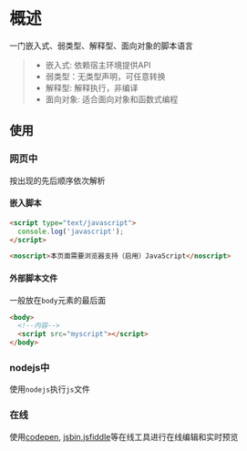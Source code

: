 # 概述

一门嵌入式、弱类型、解释型、面向对象的脚本语言

> * 嵌入式: 依赖宿主环境提供API
> * 弱类型：无类型声明，可任意转换
> * 解释型: 解释执行，非编译
> * 面向对象: 适合面向对象和函数式编程

## 使用

### 网页中

按出现的先后顺序依次解析

#### 嵌入脚本

```html
<script type="text/javascript">
  console.log('javascript');
</script>

<noscript>本页面需要浏览器支持（启用）JavaScript</noscript>
```

#### 外部脚本文件

一般放在`body`元素的最后面

```html
<body>
  <!--内容-->
  <script src="myscript"></script>
</body>
```

### nodejs中

使用`nodejs`执行`js`文件

### 在线

使用[codepen](https://codepen.io), [jsbin](http://jsbin.com/?html,output),[jsfiddle](https://jsfiddle.net/)等在线工具进行在线编辑和实时预览
